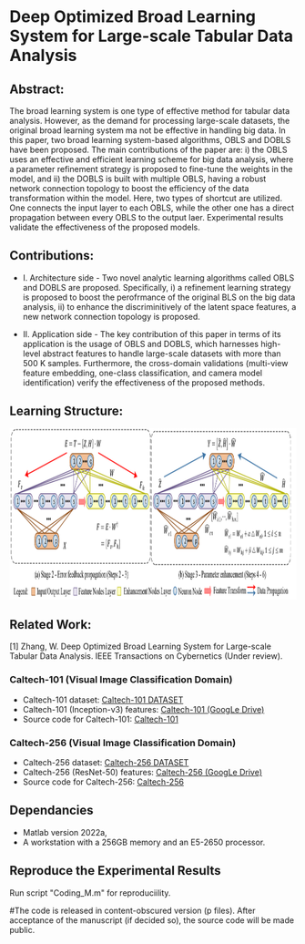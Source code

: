 # Deep Optimized Broad Learning System for Large-scale Tabular Data Analysis
## Abstract:

The broad learning system is one type of effective method for tabular data analysis. However, as the demand for processing large-scale datasets, the original broad learning system ma not be effective in handling big data. In this paper, two broad learning system-based algorithms, OBLS and DOBLS have been proposed. The main contributions of the paper are: i) the OBLS uses an effective and efficient learning scheme for big data analysis, where a parameter refinement strategy is proposed to fine-tune the weights in the model, and ii) the DOBLS is built with multiple OBLS, having a robust network connection topology to boost the efficiency of the data transformation within the model. Here, two types of shortcut are utilized. One connects the input layer to each OBLS, while the other one has a direct propagation between every OBLS to the output laer. Experimental results validate the effectiveness of the proposed models. 


## Contributions:
* I. Architecture side - Two novel analytic learning algorithms called OBLS and DOBLS are proposed. Specifically, i) a refinement learning strategy is proposed to boost the perofrmance of the original BLS on the big data analysis, ii) to enhance the discriminitively of the latent space features, a new network connection topology is proposed. 

* II. Application side - The key contribution of this paper in terms of its application is the usage of OBLS and DOBLS, which harnesses high-level abstract features to handle large-scale datasets with more than 500 K samples. Furthermore, the cross-domain validations (multi-view feature embedding, one-class classification, and camera model identification) verify the effectiveness of the proposed methods. 

## Learning Structure:

<img src="https://github.com/1027051515/OBLS_DOBLS/blob/main/f2.png" width="1050" height="300" />

## Related Work:

[1] Zhang, W. Deep Optimized Broad Learning System for Large-scale Tabular Data Analysis. IEEE Transactions on Cybernetics (Under review).

### Caltech-101 (Visual Image Classification Domain)
* Caltech-101 dataset: [Caltech-101 DATASET](http://www.vision.caltech.edu/Image_Datasets/Caltech101/)
* Caltech-101 (Inception-v3) features: [Caltech-101 (GoogLe Drive)](https://drive.google.com/file/d/1utcKTwC5dftDGcvLG5ABCTFWGvvObcDz/view?usp=sharing)
* Source code for Caltech-101: [Caltech-101](https://github.com/1027051515/PHSNN-RPHSNN/blob/main/Demo.rar)

### Caltech-256 (Visual Image Classification Domain)
* Caltech-256 dataset: [Caltech-256 DATASET](https://paperswithcode.com/dataset/caltech-256)
* Caltech-256 (ResNet-50) features: [Caltech-256 (GoogLe Drive)](https://drive.google.com/file/d/1SXZjnfz-hUtxvlRUvnQWr6HIBLxnVL5f/view?usp=sharing)
* Source code for Caltech-256: [Caltech-256](https://github.com/1027051515/PHSNN-RPHSNN/blob/main/Demo.rar)

## Dependancies
* Matlab version 2022a,
* A workstation with a 256GB memory and an E5-2650 processor.

## Reproduce the Experimental Results

Run script "Coding_M.m" for reproduciility.

#The code is released in content-obscured version (p files). After acceptance of the manuscript (if decided so), the source code will be made public.
